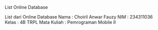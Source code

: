 List Online Database

List dari Online Database
Nama        : Choiril Anwar Fauzy
NIM         : 234311036
Kelas       : 4B TRPL
Mata Kuliah : Pemrograman Mobile II
